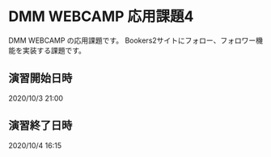 # DMM WEBCAMP 応用課題4

DMM WEBCAMP の応用課題です。
Bookers2サイトにフォロー、フォロワー機能を実装する課題です。

## 演習開始日時

2020/10/3 21:00

## 演習終了日時

2020/10/4 16:15